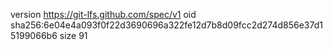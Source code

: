 version https://git-lfs.github.com/spec/v1
oid sha256:6e04e4a093f0f22d3690696a322fe12d7b8d09fcc2d274d856e37d15199066b6
size 91
